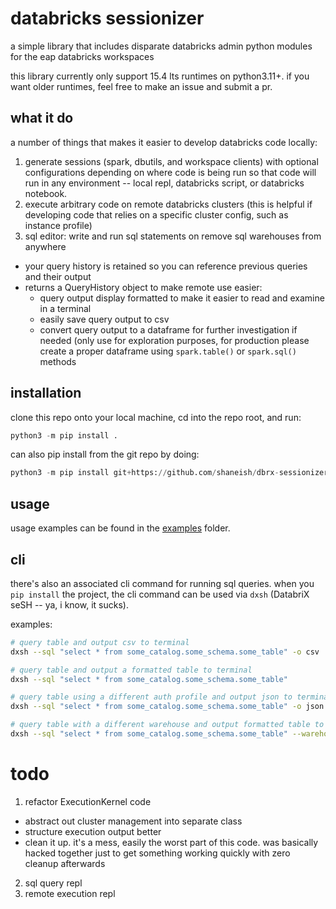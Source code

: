 # databricks sessionizer

a simple library that includes disparate databricks admin python modules for the eap databricks workspaces

this library currently only support 15.4 lts runtimes on python3.11+.  if you want older runtimes, feel free to make an issue and submit a pr.

## what it do
a number of things that makes it easier to develop databricks code locally:
1) generate sessions (spark, dbutils, and workspace clients) with optional configurations depending on where code is being run so that code will run in any environment -- local repl, databricks script, or databricks notebook.
2) execute arbitrary code on remote databricks clusters (this is helpful if developing code that relies on a specific cluster config, such as instance profile)
3) sql editor: write and run sql statements on remove sql warehouses from anywhere
  - your query history is retained so you can reference previous queries and their output
  - returns a QueryHistory object to make remote use easier:
    * query output display formatted to make it easier to read and examine in a terminal
    * easily save query output to csv
    * convert query output to a dataframe for further investigation if needed (only use for exploration purposes, for production please create a proper dataframe using `spark.table()` or `spark.sql()` methods

## installation
clone this repo onto your local machine, cd into the repo root, and run:
```python
python3 -m pip install .
```

can also pip install from the git repo by doing:
```python
python3 -m pip install git+https://github.com/shaneish/dbrx-sessionizer.git
```
## usage
usage examples can be found in the [examples](./examples) folder.

## cli
there's also an associated cli command for running sql queries.  when you `pip install` the project, the cli command can be used via `dxsh` (DatabriX seSH -- ya, i know, it sucks).

examples:
```bash
# query table and output csv to terminal
dxsh --sql "select * from some_catalog.some_schema.some_table" -o csv

# query table and output a formatted table to terminal
dxsh --sql "select * from some_catalog.some_schema.some_table"

# query table using a different auth profile and output json to terminal
dxsh --sql "select * from some_catalog.some_schema.some_table" -o json -P TEST-PROFILE

# query table with a different warehouse and output formatted table to terminal
dxsh --sql "select * from some_catalog.some_schema.some_table" --warehouse_id 999fff3fd3d78f9d # can also use -W instead
```


# todo
1) refactor ExecutionKernel code
  - abstract out cluster management into separate class
  - structure execution output better
  - clean it up.  it's a mess, easily the worst part of this code.  was basically hacked together just to get something working quickly with zero cleanup afterwards
2) sql query repl
3) remote execution repl
